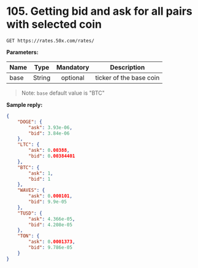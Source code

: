 # 105. Getting bid and ask for all pairs with selected coin

```Reqest
GET https://rates.50x.com/rates/
```

**Parameters:**

|Name|Type|Mandatory|Description|
|----|----|:-------:|-----------|
|base|String|optional|ticker of the base coin|

> Note: `base` default value is "BTC"

**Sample reply:**

```JSON
{
    "DOGE": {
        "ask": 3.93e-06,
        "bid": 3.84e-06
    },
    "LTC": {
        "ask": 0.00388,
        "bid": 0.00384401
    },
    "BTC": {
        "ask": 1,
        "bid": 1
    },
    "WAVES": {
        "ask": 0.000101,
        "bid": 9.9e-05
    },
    "TUSD": {
        "ask": 4.366e-05,
        "bid": 4.208e-05
    },
    "TON": {
        "ask": 0.0001373,
        "bid": 9.786e-05
    }
}
```
